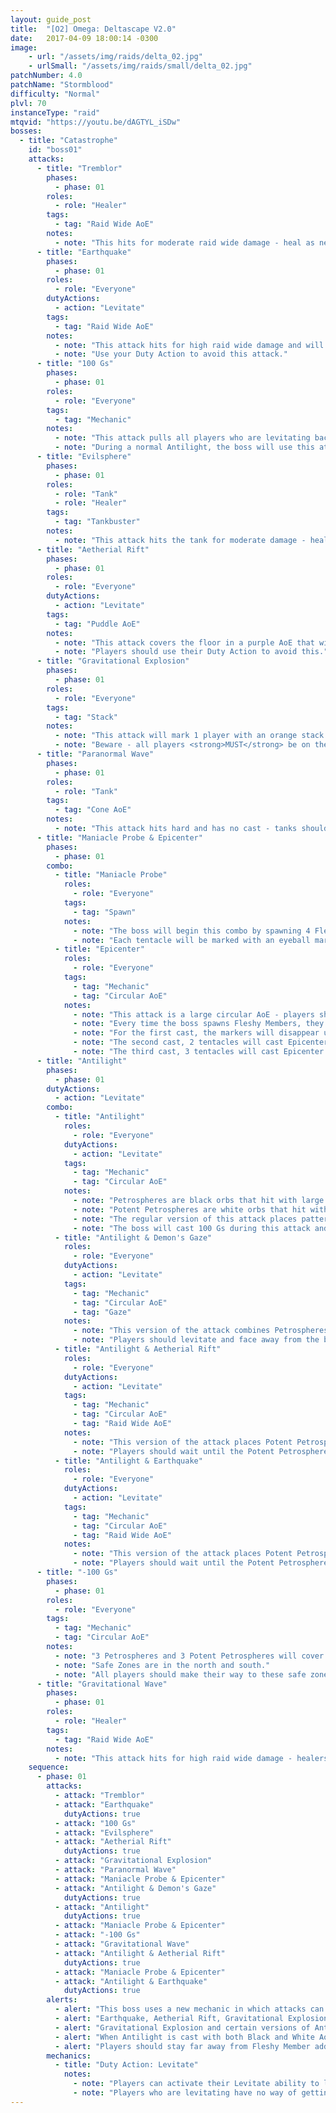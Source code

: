 ```yaml
---
layout: guide_post
title:  "[O2] Omega: Deltascape V2.0"
date:   2017-04-09 18:00:14 -0300
image:
    - url: "/assets/img/raids/delta_02.jpg"
    - urlSmall: "/assets/img/raids/small/delta_02.jpg"
patchNumber: 4.0
patchName: "Stormblood"
difficulty: "Normal"
plvl: 70
instanceType: "raid"
mtqvid: "https://youtu.be/dAGTYL_iSDw"
bosses:
  - title: "Catastrophe"
    id: "boss01"
    attacks:
      - title: "Tremblor"
        phases:
          - phase: 01
        roles:
          - role: "Healer"
        tags:
          - tag: "Raid Wide AoE"
        notes:
          - note: "This hits for moderate raid wide damage - heal as necessary."
      - title: "Earthquake"
        phases:
          - phase: 01
        roles:
          - role: "Everyone"
        dutyActions:
          - action: "Levitate"
        tags:
          - tag: "Raid Wide AoE"
        notes:
          - note: "This attack hits for high raid wide damage and will give players a stacking Vulnerability Up debuff if hit."
          - note: "Use your Duty Action to avoid this attack."
      - title: "100 Gs"
        phases:
          - phase: 01
        roles:
          - role: "Everyone"
        tags:
          - tag: "Mechanic"
        notes:
          - note: "This attack pulls all players who are levitating back to the ground."
          - note: "During a normal Antilight, the boss will use this attack to pull players back to the ground, making the only safe zone accessible."
      - title: "Evilsphere"
        phases:
          - phase: 01
        roles:
          - role: "Tank"
          - role: "Healer"
        tags:
          - tag: "Tankbuster"
        notes:
          - note: "This attack hits the tank for moderate damage - heal and cooldown as necessary."
      - title: "Aetherial Rift"
        phases:
          - phase: 01
        roles:
          - role: "Everyone"
        dutyActions:
          - action: "Levitate"
        tags:
          - tag: "Puddle AoE"
        notes:
          - note: "This attack covers the floor in a purple AoE that will slowly draw players into the ground, killing them if it is successful."
          - note: "Players should use their Duty Action to avoid this."
      - title: "Gravitational Explosion"
        phases:
          - phase: 01
        roles:
          - role: "Everyone"
        tags:
          - tag: "Stack"
        notes:
          - note: "This attack will mark 1 player with an orange stack marker."
          - note: "Beware - all players <strong>MUST</strong> be on the same level to share the damage - if the player is levitating, all other players should also levitate using their Duty Action."
      - title: "Paranormal Wave"
        phases:
          - phase: 01
        roles:
          - role: "Tank"
        tags:
          - tag: "Cone AoE"
        notes:
          - note: "This attack hits hard and has no cast - tanks should face the boss away from the group at all times."
      - title: "Maniacle Probe & Epicenter"
        phases:
          - phase: 01
        combo:
          - title: "Maniacle Probe"
            roles:
              - role: "Everyone"
            tags:
              - tag: "Spawn"
            notes:
              - note: "The boss will begin this combo by spawning 4 Fleshy Member adds."
              - note: "Each tentacle will be marked with an eyeball marker - this marker indicates which of the tentacles will hit with Epicenter."
          - title: "Epicenter"
            roles:
              - role: "Everyone"
            tags:
              - tag: "Mechanic"
              - tag: "Circular AoE"
            notes:
              - note: "This attack is a large circular AoE - players should run to the Fleshy Member adds that <strong>DO NOT</strong> have eyeball markers."
              - note: "Every time the boss spawns Fleshy Members, they will all begin with eyeball markers."
              - note: "For the first cast, the markers will disappear until 1 tentacle is left - this is the tentacle that will cast Epicenter."
              - note: "The second cast, 2 tentacles will cast Epicenter."
              - note: "The third cast, 3 tentacles will cast Epicenter."
      - title: "Antilight"
        phases:
          - phase: 01
        dutyActions:
          - action: "Levitate"
        combo:
          - title: "Antilight"
            roles:
              - role: "Everyone"
            dutyActions:
              - action: "Levitate"
            tags:
              - tag: "Mechanic"
              - tag: "Circular AoE"
            notes:
              - note: "Petrospheres are black orbs that hit with large circular AoEs on the <strong>GROUND LEVEL</strong>."
              - note: "Potent Petrospheres are white orbs that hit with large circular AoEs on the <strong>UPPER LEVEL</strong>."
              - note: "The regular version of this attack places patterns of both types - the only safe zone is on the <strong>GROUND LEVEL</strong> at the very center of the arena."
              - note: "The boss will cast 100 Gs during this attack and pull all levitating players to the ground."
          - title: "Antilight & Demon's Gaze"
            roles:
              - role: "Everyone"
            dutyActions:
              - action: "Levitate"
            tags:
              - tag: "Mechanic"
              - tag: "Circular AoE"
              - tag: "Gaze"
            notes:
              - note: "This version of the attack combines Petrospheres (Black Orbs, Ground Level) with a gaze attack."
              - note: "Players should levitate and face away from the boss to avoid Petrification and a stacking Vulnerability Up debuff."
          - title: "Antilight & Aetherial Rift"
            roles:
              - role: "Everyone"
            dutyActions:
              - action: "Levitate"
            tags:
              - tag: "Mechanic"
              - tag: "Circular AoE"
              - tag: "Raid Wide AoE"
            notes:
              - note: "This version of the attack places Potent Petrospheres (White Orbs, Upper Level) and is followed up by Aetherial Rift."
              - note: "Players should wait until the Potent Petrospheres explode before using their Duty Action to lift themselves out of the Aetherial Rift."
          - title: "Antilight & Earthquake"
            roles:
              - role: "Everyone"
            dutyActions:
              - action: "Levitate"
            tags:
              - tag: "Mechanic"
              - tag: "Circular AoE"
              - tag: "Raid Wide AoE"
            notes:
              - note: "This version of the attack places Potent Petrospheres (White Orbs, Upper Level) and is followed up by Earthquake."
              - note: "Players should wait until the Potent Petrospheres explode before using their Duty Action to lift themselves out of Earthquake's way."
      - title: "-100 Gs"
        phases:
          - phase: 01
        roles:
          - role: "Everyone"
        tags:
          - tag: "Mechanic"
          - tag: "Circular AoE"
        notes:
          - note: "3 Petrospheres and 3 Potent Petrospheres will cover the arena."
          - note: "Safe Zones are in the north and south."
          - note: "All players should make their way to these safe zones before the boss knocks everyone into the air to avoid being hit."
      - title: "Gravitational Wave"
        phases:
          - phase: 01
        roles:
          - role: "Healer"
        tags:
          - tag: "Raid Wide AoE"
        notes:
          - note: "This attack hits for high raid wide damage - healers keep an eye out for this attack."
    sequence:
      - phase: 01
        attacks:
          - attack: "Tremblor"
          - attack: "Earthquake"
            dutyActions: true
          - attack: "100 Gs"
          - attack: "Evilsphere"
          - attack: "Aetherial Rift"
            dutyActions: true
          - attack: "Gravitational Explosion"
          - attack: "Paranormal Wave"
          - attack: "Maniacle Probe & Epicenter"
          - attack: "Antilight & Demon's Gaze"
            dutyActions: true
          - attack: "Antilight"
            dutyActions: true
          - attack: "Maniacle Probe & Epicenter"
          - attack: "-100 Gs"
          - attack: "Gravitational Wave"
          - attack: "Antilight & Aetherial Rift"
            dutyActions: true
          - attack: "Maniacle Probe & Epicenter"
          - attack: "Antilight & Earthquake"
            dutyActions: true
        alerts:
          - alert: "This boss uses a new mechanic in which attacks can hit on 1 of 2 'levels'."
          - alert: "Earthquake, Aetherial Rift, Gravitational Explosion, and certain versions of Antilight (Black AoEs) all hit players on the ground level."
          - alert: "Gravitational Explosion and certain versions of Antilight (White AoEs) can hit players who are levitating (Upper Level)."
          - alert: "When Antilight is cast with both Black and White AoEs, all players should run to the center of the arena where there is a small safe zone on the ground level."
          - alert: "Players should stay far away from Fleshy Member adds with eyeball markers above them."
        mechanics:
          - title: "Duty Action: Levitate"
            notes:
              - note: "Players can activate their Levitate ability to lift themselves off the floor, allowing them to dodge certain mechanics."
              - note: "Players who are levitating have no way of getting back to the ground except the boss' attack 100 Gs - be very careful when you use this ability."
---
```

